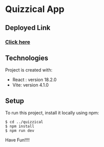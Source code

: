 # Quizzical App

## Deployed Link
### [Click here](https://quizzical-app-try.netlify.app/)


## Technologies
Project is created with:
* React : version 18.2.0
* Vite: version 4.1.0


## Setup
To run this project, install it locally using npm:

```
$ cd ../quizzical
$ npm install
$ npm run dev
```

Have Fun!!!!
